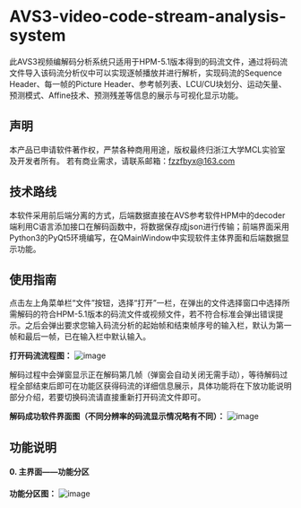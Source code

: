 # AVS3-video-code-stream-analysis-system
此AVS3视频编解码分析系统只适用于HPM-5.1版本得到的码流文件，通过将码流文件导入该码流分析仪中可以实现逐帧播放并进行解析，实现码流的Sequence Header、每一帧的Picture Header、参考帧列表、LCU/CU块划分、运动矢量、预测模式、Affine技术、预测残差等信息的展示与可视化显示功能。

## 声明
本产品已申请软件著作权，严禁各种商用用途，版权最终归浙江大学MCL实验室及开发者所有。
若有商业需求，请联系邮箱：fzzfbyx@163.com

## 技术路线
本软件采用前后端分离的方式，后端数据直接在AVS参考软件HPM中的decoder端利用C语言添加接口在解码函数中，将数据保存成json进行传输；前端界面采用Python3的PyQt5环境编写，在QMainWindow中实现软件主体界面和后端数据显示功能。

## 使用指南
点击左上角菜单栏“文件”按钮，选择“打开”一栏，在弹出的文件选择窗口中选择所需解码的符合HPM-5.1版本的码流文件或视频文件，若不符合标准会弹出错误提示。之后会弹出要求您输入码流分析的起始帧和结束帧序号的输入栏，默认为第一帧和最后一帧，已在输入栏中默认输入。

**打开码流流程图：**
![image](https://user-images.githubusercontent.com/74785318/133092463-d5eb093d-754c-4a8c-8fab-223471e92719.png)

 解码过程中会弹窗显示正在解码第几帧（弹窗会自动关闭无需手动），等待解码过程全部结束后即可在功能区获得码流的详细信息展示，具体功能将在下放功能说明部分介绍，若要切换码流请直接重新打开码流文件即可。

**解码成功软件界面图（不同分辨率的码流显示情况略有不同）：**
![image](https://user-images.githubusercontent.com/74785318/133092520-a8cc2557-7975-4939-9946-2da08130b846.png)

## 功能说明
#### 0. 主界面——功能分区
**功能分区图：**
![image](https://user-images.githubusercontent.com/74785318/133092744-5e7ce23b-9d86-4503-b34c-b69223cbfa80.png)


